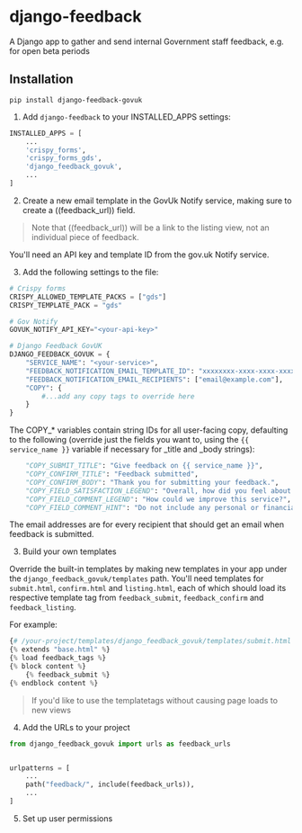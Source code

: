 # django-feedback

A Django app to gather and send internal Government staff feedback, e.g. for open beta periods

## Installation

```
pip install django-feedback-govuk
```

1. Add `django-feedback` to your INSTALLED_APPS settings:

```py
INSTALLED_APPS = [
    ...
    'crispy_forms',
    'crispy_forms_gds',
    'django_feedback_govuk',
    ...
]
```

2. Create a new email template in the GovUk Notify service, making sure to create a ((feedback_url)) field.

> Note that ((feedback_url)) will be a link to the listing view, not an individual piece of feedback.

You'll need an API key and template ID from the gov.uk Notify service.

3. Add the following settings to the file:

```py
# Crispy forms
CRISPY_ALLOWED_TEMPLATE_PACKS = ["gds"]
CRISPY_TEMPLATE_PACK = "gds"

# Gov Notify
GOVUK_NOTIFY_API_KEY="<your-api-key>"

# Django Feedback GovUK
DJANGO_FEEDBACK_GOVUK = {
    "SERVICE_NAME": "<your-service>",
    "FEEDBACK_NOTIFICATION_EMAIL_TEMPLATE_ID": "xxxxxxxx-xxxx-xxxx-xxxx-xxxxxxxxxxxx",
    "FEEDBACK_NOTIFICATION_EMAIL_RECIPIENTS": ["email@example.com"],
    "COPY": {
        #...add any copy tags to override here
    }
}
```

The COPY_* variables contain string IDs for all user-facing copy, defaulting to the following (override
just the fields you want to, using the `{{ service_name }}` variable if necessary for _title and _body strings):

```py
    "COPY_SUBMIT_TITLE": "Give feedback on {{ service_name }}",
    "COPY_CONFIRM_TITLE": "Feedback submitted",
    "COPY_CONFIRM_BODY": "Thank you for submitting your feedback.",
    "COPY_FIELD_SATISFACTION_LEGEND": "Overall, how did you feel about the service you received today?",
    "COPY_FIELD_COMMENT_LEGEND": "How could we improve this service?",
    "COPY_FIELD_COMMENT_HINT": "Do not include any personal or financial information, for example your National Insurance or credit card numbers.",
```

The email addresses are for every recipient that should get an email when feedback is submitted.

3. Build your own templates

Override the built-in templates by making new templates in your app under the
`django_feedback_govuk/templates` path. You'll need templates for `submit.html`, `confirm.html`
and `listing.html`, each of which should load its respective template tag from `feedback_submit`,
`feedback_confirm` and `feedback_listing`.

For example:

```py
{# /your-project/templates/django_feedback_govuk/templates/submit.html #}
{% extends "base.html" %}
{% load feedback_tags %}
{% block content %}
    {% feedback_submit %}
{% endblock content %}
```

> If you'd like to use the templatetags without causing page loads to new views

4. Add the URLs to your project

```py
from django_feedback_govuk import urls as feedback_urls


urlpatterns = [
    ...
    path("feedback/", include(feedback_urls)),
    ...
]
```

5. Set up user permissions
